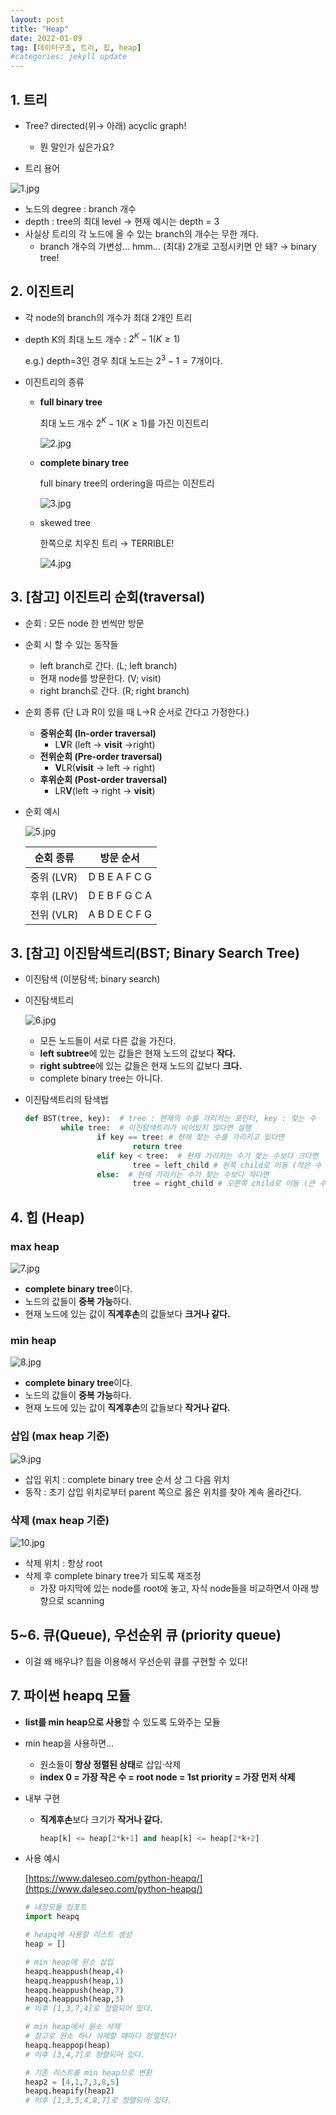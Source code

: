 ```yaml
---
layout: post
title: "Heap"
date: 2022-01-09
tag: [데이터구조, 트리, 힙, heap]
#categories: jekyll update
---
```



## 1. 트리

* Tree? directed(위→ 아래) acyclic graph!
    * 뭔 말인가 싶은가요?

        <!-- [이론공부](https://www.notion.so/eec9a6ff761644e2a78ccf34a564121d)  -->

* 트리 용어

![1.jpg](/assets/images/posts/2022-01-09/1.jpg)

* 노드의 degree : branch 개수
* depth : tree의 최대 level → 현재 예시는 depth = 3
* 사실상 트리의 각 노드에 올 수 있는 branch의 개수는 무한 개다.
    * branch 개수의 가변성... hmm... (최대) 2개로 고정시키면 안 돼? → binary tree!


## 2. 이진트리

* 각 node의 branch의 개수가 최대 2개인 트리
* depth K의 최대 노드 개수 : $2^K-1 (K≥1)$

    e.g.) depth=3인 경우 최대 노드는 $2^3-1=7$개이다.

* 이진트리의 종류
    * **full binary tree**

        최대 노드 개수 $2^K-1 (K≥1)$를 가진 이진트리

        ![2.jpg](/assets/images/posts/2022-01-09/2.jpg)

    * **complete binary tree**

        full binary tree의 ordering을 따르는 이진트리

        ![3.jpg](/assets/images/posts/2022-01-09/3.jpg)

    * skewed tree

        한쪽으로 치우친 트리 → TERRIBLE!

        ![4.jpg](/assets/images/posts/2022-01-09/4.jpg)


## 3. [참고] 이진트리 순회(traversal)

* 순회 : 모든 node 한 번씩만 방문
* 순회 시 할 수 있는 동작들
    * left branch로 간다. (L; left branch)
    * 현재 node를 방문한다. (V; visit)
    * right branch로 간다. (R; right branch)
* 순회 종류 (단 L과 R이 있을 때 L→R 순서로 간다고 가정한다.)
    * **중위순회 (In-order traversal)**
        * L**V**R (left → **visit** →right)
    * **전위순회 (Pre-order traversal)**
        * **V**LR(**visit** → left → right)
    * **후위순회 (Post-order traversal)**
        * LR**V**(left → right → **visit**)
* 순회 예시

    ![5.jpg](/assets/images/posts/2022-01-09/5.jpg)

    | 순회 종류 | 방문 순서 |
    | --- | --- |
    | 중위 (LVR) | D B E A F C G |
    | 후위 (LRV) | D E B F G C A |
    | 전위 (VLR) | A B D E C F G |

## 3. [참고] 이진탐색트리(BST; Binary Search Tree)

* 이진탐색 (이분탐색; binary search)

    <!-- [이론공부](https://www.notion.so/05302a04b3d143bfa9601b08531fad37) -->

* 이진탐색트리

    ![6.jpg](/assets/images/posts/2022-01-09/6.jpg)

    * 모든 노드들이 서로 다른 값을 가진다.
    * **left subtree**에 있는 값들은 현재 노드의 값보다 **작다.**
    * **right subtree**에 있는 값들은 현재 노드의 값보다 **크다.**
    * complete binary tree는 아니다.

* 이진탐색트리의 탐색법

    ```python
    def BST(tree, key):  # tree : 현재의 수를 가리키는 포인터, key : 찾는 수
    		while tree:  # 이진탐색트리가 비어있지 않다면 실행
    				if key == tree: # 현재 찾는 수를 가리키고 있다면
    						return tree
    				elif key < tree:  # 현재 가리키는 수가 찾는 수보다 크다면
    						tree = left_child # 왼쪽 child로 이동 (작은 수 찾아야 한다.)
    				else:  # 현재 가리키는 수가 찾는 수보다 작다면
    						tree = right_child # 오른쪽 child로 이동 (큰 수 찾아야 한다.)
    ```


## 4. 힙 (Heap)

### max heap

![7.jpg](/assets/images/posts/2022-01-09/7.jpg)

* **complete binary tree**이다.
* 노드의 값들이 **중복 가능**하다.
* 현재 노드에 있는 값이 **직계후손**의 값들보다 **크거나 같다.**

### min heap

![8.jpg](/assets/images/posts/2022-01-09/8.jpg)

* **complete binary tree**이다.
* 노드의 값들이 **중복 가능**하다.
* 현재 노드에 있는 값이 **직계후손**의 값들보다 **작거나 같다.**

### 삽입 (max heap 기준)

![9.jpg](/assets/images/posts/2022-01-09/9.jpg)

* 삽입 위치 : complete binary tree 순서 상 그 다음 위치
* 동작 : 초기 삽입 위치로부터 parent 쪽으로 옳은 위치를 찾아 계속 올라간다.

### 삭제 (max heap 기준)

![10.jpg](/assets/images/posts/2022-01-09/10.jpg)

* 삭제 위치 : 항상 root
* 삭제 후 complete binary tree가 되도록 재조정
    * 가장 마지막에 있는 node를 root에 놓고, 자식 node들을 비교하면서 아래 방향으로 scanning

## 5~6. 큐(Queue), 우선순위 큐 (priority queue)

* 이걸 왜 배우냐? 힙을 이용해서 우선순위 큐를 구현할 수 있다!

<!-- [이론공부](https://www.notion.so/71bbc50f59cd4db28967a97aa52685aa) -->

## 7. 파이썬 heapq 모듈

* **list를 min heap으로 사용**할 수 있도록 도와주는 모듈
* min heap을 사용하면...
    * 원소들이 **항상 정렬된 상태**로 삽입·삭제
    * **index 0 = 가장 작은 수 = root node = 1st priority = 가장 먼저 삭제**
* 내부 구현
    * **직계후손**보다 크기가 **작거나 같다.**

        ```python
        heap[k] <= heap[2*k+1] and heap[k] <= heap[2*k+2]
        ```

* 사용 예시

    [https://www.daleseo.com/python-heapq/](https://www.daleseo.com/python-heapq/)

    ```python
    # 내장모듈 임포트
    import heapq

    # heapq에 사용할 리스트 생성
    heap = []

    # min heap에 원소 삽입
    heapq.heappush(heap,4)
    heapq.heappush(heap,1)
    heapq.heappush(heap,7)
    heapq.heappush(heap,3)
    # 이후 [1,3,7,4]로 정렬되어 있다.

    # min heap에서 원소 삭제
    # 참고로 원소 하나 삭제할 때마다 정렬한다!
    heapq.heappop(heap)
    # 이후 [3,4,7]로 정렬되어 있다.

    # 기존 리스트를 min heap으로 변환
    heap2 = [4,1,7,3,8,5]
    heapq.heapify(heap2)
    # 이후 [1,3,5,4,8,7]로 정렬되어 있다.
    ```
